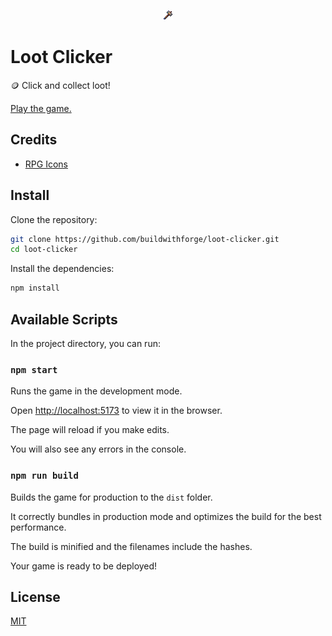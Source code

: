 <p align="center">
  <img src="https://github.com/buildwithforge/loot-clicker/blob/main/public/hammer.png" alt="Loot Clicker">
</p>

# Loot Clicker

🪙 Click and collect loot!

[Play the game.](https://buildwithforge.org/loot-clicker/)

## Credits

- [RPG Icons](https://brullov.itch.io/rpg-icons-free)

## Install

Clone the repository:

```sh
git clone https://github.com/buildwithforge/loot-clicker.git
cd loot-clicker
```

Install the dependencies:

```sh
npm install
```

## Available Scripts

In the project directory, you can run:

### `npm start`

Runs the game in the development mode.

Open [http://localhost:5173](http://localhost:5173) to view it in the browser.

The page will reload if you make edits.

You will also see any errors in the console.

### `npm run build`

Builds the game for production to the `dist` folder.

It correctly bundles in production mode and optimizes the build for the best performance.

The build is minified and the filenames include the hashes.

Your game is ready to be deployed!

## License

[MIT](LICENSE)
